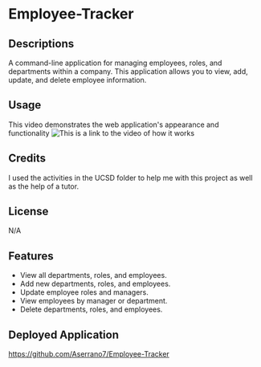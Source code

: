 # Employee-Tracker


## Descriptions 
A command-line application for managing employees, roles, and departments within a company. This application allows you to view, add, update, and delete employee information.


## Usage
This video demonstrates the web application's appearance and functionality
![This is a link to the video of how it works](https://app.screencastify.com/v2/watch/126YMZb98lhBVcXYplmX)


## Credits
I used the activities in the UCSD folder to help me with this project as well as the help of a tutor.


## License
N/A

## Features
- View all departments, roles, and employees.
- Add new departments, roles, and employees.
- Update employee roles and managers.
- View employees by manager or department.
- Delete departments, roles, and employees.

## Deployed Application
https://github.com/Aserrano7/Employee-Tracker
